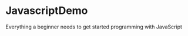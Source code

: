 JavascriptDemo
==============
Everything a beginner needs to get started programming with JavaScript
